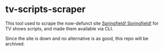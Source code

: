 # tv-scripts-scraper

This tool used to scrape the now-defunct site [Springfield! Springfield!]("https://www.springfieldspringfield.co.uk/") for TV shows scripts, and made them available via CLI.

Since the site is down and no alternative is as good, this repo will be archived.
